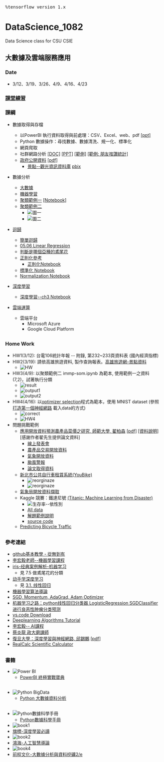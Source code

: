 <pre>
%tensorflow_version 1.x
</pre>
# DataScience_1082
Data Science class for CSU CSIE
## 大數據及雲端服務應用
### Date
* 3/12、3/19、3/26、4/9、4/16、4/23
### [課堂練習](inclass.md)
### 課綱
* 數據取得與存檔
    * 以PowerBI 執行資料取得與前處理：CSV、Excel、web、pdf [[ppt]](https://github.com/jumbokh/DataScience_1082/blob/master/Power%20BI.pptx)
    * Python 數據操作：尋找數據、數據清洗、規一化、標準化
    * 網頁爬取
    * 社群網路分析 [[DOC]](https://github.com/jumbokh/DataScience_1082/blob/master/data/FB-Likes-doc.pdf) [[PPT]](https://github.com/jumbokh/DataScience_1082/blob/master/data/fb-likes.pdf) [[範例]](https://github.com/jumbokh/DataScience_1082/blob/master/data/example/C13/C13E01%20-%20Solution.pbit) [[範例: 朋友按讚統計]](https://github.com/jumbokh/DataScience_1082/blob/master/data/ex-fb-friend-like.pbix)
    * [政府公開資料](https://data.gov.tw/) [[pdf]](https://github.com/jumbokh/DataScience_1082/blob/master/data/opendata.pdf)
        * [景點--觀光資訊資料庫](https://github.com/jumbokh/DataScience_1082/blob/master/data/108itaiwanhotspots.csv) [pbix](https://github.com/jumbokh/DataScience_1082/blob/master/data/tw-travel.pbix)
* 數據分析
    * [大數據](https://github.com/jumbokh/intro-computers/blob/master/BigData.md)
    * [機器學習](https://github.com/jumbokh/intro-computers/blob/master/ML_ClassD1.pdf)
    * [聚類範例一](https://github.com/jumbokh/intro-computers/blob/master/refers/%E8%81%9A%E9%A1%9E%E7%AF%84%E4%BE%8B6.pdf) [[Notebook]](https://nbviewer.jupyter.org/github/jumbokh/DataScience_1082/blob/master/src/immp_sompy_simple.ipynb)
    * [聚類範例二](https://nbviewer.jupyter.org/github/jumbokh/DataScience_1082/blob/master/src/immp_som.ipynb)
        * ![圖一](https://github.com/jumbokh/DataScience_1082/blob/master/images/Figure_1.png)
        * ![圖二](https://github.com/jumbokh/DataScience_1082/blob/master/images/Figure_2.png)
 * [迴歸](regression.md)
    * [簡單迴歸](https://nbviewer.jupyter.org/github/jumbokh/DataScience_1082/blob/master/src/simple_regression.ipynb)
    * [05.06 Linear Regression](https://nbviewer.jupyter.org/github/jumbokh/regression_learn/blob/master/src/05.06-Linear-Regression.ipynb)
    * [判斷是哪個亞種的鳶尾花](https://nbviewer.jupyter.org/github/jumbokh/intro-computers/blob/master/src/0702%20%E5%88%A4%E6%96%B7%E6%98%AF%E5%93%AA%E5%80%8B%E4%BA%9E%E7%A8%AE%E7%9A%84%E9%B3%B6%E5%B0%BE%E8%8A%B1.ipynb)
    * [正則化參考](https://blog.csdn.net/jinping_shi/article/details/52433975)
        * [正則化Notebook](https://nbviewer.jupyter.org/github/jumbokh/intro-computers/blob/master/src/%E6%AD%A3%E5%89%87%E5%8C%96.ipynb)
    * [標準化 Notebook](https://nbviewer.jupyter.org/github/jumbokh/intro-computers/blob/master/src/standardizing_sequence.ipynb)
    * [Normalization Notebook](https://nbviewer.jupyter.org/github/jumbokh/intro-computers/blob/master/src/Normalizing_Sequence.ipynb)

* [深度學習](https://github.com/jumbokh/intro-computers/blob/master/DeepLearning.md)
    * [深度學習--ch3 Notebook](https://nbviewer.jupyter.org/github/jumbokh/DataScience_1082/blob/master/src/Ch03.ipynb)
* [雲端運算](https://github.com/jumbokh/intro-computers/blob/master/cloud.md)
    * 雲端平台 
        * Microsoft Azure
        * Google Cloud Platform

##

### Home Work
* HW1(3/12): 台電106統計年報 -- 附錄, 第232~233頁資料表 (國內經濟指標) 
* HW2(3/19): 請依高雄旅遊資料, 製作查詢報表。[高雄旅遊網-景點資料](https://data.gov.tw/dataset/47020) 
    * ![HW](https://github.com/jumbokh/DataScience_1082/blob/master/images/HW2.JPG)
* HW3(4/9): 以聚類範例二 immp-som.ipynb 為範本, 使用範例一之資料 (7,2)，試著執行分類
    * ![result](https://github.com/jumbokh/DataScience_1082/blob/master/images/SOM-out.JPG)
    * ![output1](https://github.com/jumbokh/DataScience_1082/blob/master/images/SOM-ex.png)
    * ![output2](https://github.com/jumbokh/DataScience_1082/blob/master/images/SOM-ex1.png)
* HW4(4/16): 以[optimizer selection](https://nbviewer.jupyter.org/github/jumbokh/hands-on-DL/blob/master/ex04_optimizer-selection.ipynb)程式為範本，使用 MNIST dataset (參照 [打造第一個神經網路](https://nbviewer.jupyter.org/github/yenlung/Deep-Learning-MOOC/blob/master/%E6%94%BF%E5%A4%A7%E8%81%B7%E6%B6%AF%E4%B8%AD%E5%BF%832019/%E6%89%93%E9%80%A0%E4%BA%BA%E7%94%9F%E7%AC%AC%E4%B8%80%E5%80%8B%E7%A5%9E%E7%B6%93%E7%B6%B2%E8%B7%AF.ipynb) 載入data的方式)
    * ![correct](https://github.com/jumbokh/DataScience_1082/blob/master/images/correct.JPG)
    * ![HW4](https://github.com/jumbokh/DataScience_1082/blob/master/images/HW4-optimizer.png)
* 問題挑戰範例
    * [應用開放資料預測農產品菜價之研究, 師範大學, 翟柏森](http://nccur.lib.nccu.edu.tw/handle/140.119/118330) [[pdf]](https://github.com/jumbokh/DataScience_1082/blob/master/data/paper.pdf) [[資料說明]](https://github.com/jumbokh/DataScience_1082/tree/master/examples) [感謝作者翟先生提供論文資料]
        * [線上發表會](http://knowledge.colife.org.tw/one_video/index.aspx?sid=10804)
        * [農產品交易開放資料](https://data.coa.gov.tw/Query/ServiceDetail.aspx?id=037)
        * [氣象開放資料](http://e-service.cwb.gov.tw/HistoryDataQuery/)
        * [颱風警報](https://rdc28.cwb.gov.tw/)
        * [論文取得資料](https://drive.google.com/open?id=14iT9UiWNZJcWD73wFn9aRUGqjW2hYvB7)
    * [新北市公共自行車租賃系統(YouBike)](https://data.ntpc.gov.tw/od/detail?oid=71CD1490-A2DF-4198-BEF1-318479775E8A)
        * ![reorginaze](https://github.com/jumbokh/DataScience_1082/blob/master/images/ubike-ex1.JPG)
        * ![reorginaze](https://github.com/jumbokh/DataScience_1082/blob/master/images/ubike.jpg)
    * [氣象局開放資料擷取](中央氣象局開放資料平臺之資料擷取API)
    * Kaggle 競賽：鐵達尼號 [(Titanic: Machine Learning from Disaster)](https://www.kaggle.com/c/titanic)
        * ![生存率--依性別](https://github.com/jumbokh/DataScience_1082/blob/master/images/Titantic-servial.JPG)
        * [All data](https://github.com/jumbokh/DataScience_1082/blob/master/data/titanic.zip)
        * [解題範例說明](https://medium.com/@yulongtsai/https-medium-com-yulongtsai-titanic-top3-8e64741cc11f)
        * [source code](https://nbviewer.jupyter.org/github/jumbokh/DataScience_1082/blob/master/src/Kaggle_Titanic_Top3__Medium.ipynb)
    * [Predicting Bicycle Traffic](https://github.com/DataScienceWorks/PredictingBicycleTraffic)
##         
### 參考連結
* [github基本教學 - 從無到有](https://www.youtube.com/watch?v=py3n6gF5Y00&feature=youtu.be)
* [李宏毅老師--機器學習課程](http://speech.ee.ntu.edu.tw/~tlkagk/courses_ML20.html?fbclid=IwAR1KQwREtEHpCKeNNmiPa7uwYZITcMMag5xrc3PudXtTDG6Zf7aw-03fR6A)
* [iris-经典案例解析-机器学习](https://www.jianshu.com/p/da18f0cd7f60)
    * 見 7.5 做鳶尾花的分類
* [动手学深度学习](https://1024.com/a/279/%E4%B8%80%E6%9C%AC%E6%B7%B1%E5%BA%A6%E5%AD%A6%E4%B9%A0%E7%9A%84%E5%A5%BD%E4%B9%A6dive-into-deep-learning-%E4%B8%AD%E8%8B%B1%E6%96%87)
    * 見 [3.1. 线性回归](https://zh.d2l.ai/chapter_deep-learning-basics/linear-regression.html)
* [機器學習算法導論](https://lib-nuanxin.wqxuetang.com/#/Book/3208845)
* [SGD, Momentum, AdaGrad, Adam Optimizer](https://mc.ai/%E6%A9%9F%E5%99%A8%E5%AD%B8%E7%BF%92ml-notesgd-momentum-adagrad-adam-optimizer-2/)
* [机器学习之路：python线性回归分类器 LogisticRegression SGDClassifier 进行良恶性肿瘤分类预测](https://www.cnblogs.com/Lin-Yi/p/8970510.html)
* [vs.code Download](https://code.visualstudio.com/)
* [Deeplearning Algorithms Tutorial ](https://github.com/KeKe-Li/tutorial)
* [李宏毅-- AI課程](http://speech.ee.ntu.edu.tw/~tlkagk/courses_ML20.html?fbclid=IwAR1KQwREtEHpCKeNNmiPa7uwYZITcMMag5xrc3PudXtTDG6Zf7aw-03fR6A)
* [蔡炎龍 政大磨課師](http://moocs.nccu.edu.tw/course/172/intro)
* [復旦大學：深度學習與神經網路, 邱錫鵬](https://nndl.github.io/) [[pdf]](https://nndl.github.io/ppt/%E7%A5%9E%E7%BB%8F%E7%BD%91%E7%BB%9C%E4%B8%8E%E6%B7%B1%E5%BA%A6%E5%AD%A6%E4%B9%A0-3%E5%B0%8F%E6%97%B6.pdf)
* [RealCalc Scientific Calculator](https://play.google.com/store/apps/details?id=uk.co.nickfines.RealCalc&hl=en_US)
##
### 書籍
* ![Power BI](http://www.gotop.com.tw/Waweb2004/WawebImages/BookXL/ACI031500.jpg)
    * [PowerBI 終極實戰寶典](http://books.gotop.com.tw/v_ACI031500#03)
##
* ![Python BigData](http://www.gotop.com.tw/Waweb2004/WawebImages/BookXL/ACL054700.jpg)
    * [Python 大數據資料分析](http://books.gotop.com.tw/v_ACL054700#)
##
* ![Python數據科學手冊](https://im2.book.com.tw/image/getImage?i=https://www.books.com.tw/img/CN1/151/72/CN11517291.jpg&v=5aca6204&w=348&h=348)
    * [Python數據科學手冊](https://www.books.com.tw/products/CN11517291)
* ![book1](https://github.com/jumbokh/intro-computers/blob/master/images/book1.png)
* [旗標-深度學習必讀](https://www.flag.com.tw/books/product/F9379)
* ![book2](https://github.com/jumbokh/intro-computers/blob/master/images/book2.png)
* [鴻海-人工智慧導論](https://www.books.com.tw/products/0010826415)
* ![book4](https://github.com/jumbokh/intro-computers/blob/master/images/book4.PNG)
* [前程文化-大數據分析與資料挖礦2/e](https://www.books.com.tw/products/0010815082)

